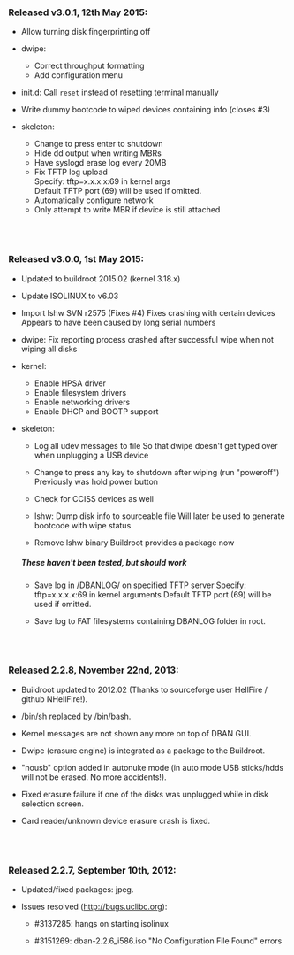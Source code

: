 ### Released v3.0.1, 12th May 2015:

- Allow turning disk fingerprinting off

- dwipe:
	- Correct throughput formatting
	- Add configuration menu

- init.d: Call `reset` instead of resetting terminal manually

- Write dummy bootcode to wiped devices containing info (closes #3)

- skeleton:
	- Change to press enter to shutdown
	- Hide dd output when writing MBRs
	- Have syslogd erase log every 20MB
	- Fix TFTP log upload  
	  Specify: tftp=x.x.x.x:69 in kernel args  
          Default TFTP port (69) will be used if omitted.
	- Automatically configure network
	- Only attempt to write MBR if device is still attached

&nbsp;  
&nbsp;  

### Released v3.0.0, 1st May 2015:

- Updated to buildroot 2015.02 (kernel 3.18.x)

- Update ISOLINUX to v6.03

- Import lshw SVN r2575 (Fixes #4)
  Fixes crashing with certain devices
  Appears to have been caused by long serial numbers

- dwipe: Fix reporting process crashed after successful wipe
         when not wiping all disks

- kernel:
	- Enable HPSA driver
	- Enable filesystem drivers
	- Enable networking drivers
	- Enable DHCP and BOOTP support


- skeleton:
	- Log all udev messages to file
	  So that dwipe doesn't get typed over when unplugging a USB device

	- Change to press any key to shutdown after wiping (run "poweroff")
	  Previously was hold power button

	- Check for CCISS devices as well

	- lshw: Dump disk info to sourceable file
	  Will later be used to generate bootcode with wipe status

	- Remove lshw binary
	  Buildroot provides a package now

	##### These haven't been tested, but *should* work
	- Save log in /DBANLOG/ on specified TFTP server
	  Specify: tftp=x.x.x.x:69 in kernel arguments
	  Default TFTP port (69) will be used if omitted.

	- Save log to FAT filesystems containing DBANLOG folder in root.

&nbsp;  
&nbsp;  
  
### Released 2.2.8, November 22nd, 2013:

- Buildroot updated to 2012.02 (Thanks to sourceforge user HellFire / github NHellFire!).

- /bin/sh replaced by /bin/bash.

- Kernel messages are not shown any more on top of DBAN GUI.

- Dwipe (erasure engine) is integrated as a package to the Buildroot.

- "nousb" option added in autonuke mode (in auto mode USB sticks/hdds will not be erased. No more accidents!).

- Fixed erasure failure if one of the disks was unplugged while in disk selection screen.

- Card reader/unknown device erasure crash is fixed.

&nbsp;  
&nbsp;  
  
### Released 2.2.7, September 10th, 2012:

- Updated/fixed packages: jpeg.

- Issues resolved (http://bugs.uclibc.org):

	- #3137285: hangs on starting isolinux

	- #3151269: dban-2.2.6_i586.iso "No Configuration File Found" errors
